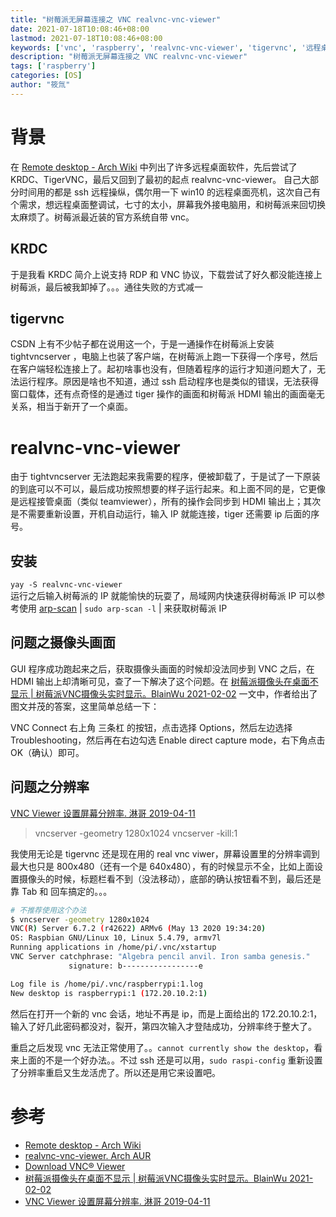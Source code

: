 ```yaml
---
title: "树莓派无屏幕连接之 VNC realvnc-vnc-viewer"
date: 2021-07-18T10:08:46+08:00
lastmod: 2021-07-18T10:08:46+08:00
keywords: ['vnc', 'raspberry', 'realvnc-vnc-viewer', 'tigervnc', '远程桌面']
description: "树莓派无屏幕连接之 VNC realvnc-vnc-viewer"
tags: ['raspberry']
categories: [OS]
author: "筱氚"
---
```

# 背景
在 [Remote desktop - Arch Wiki](https://wiki.archlinux.org/title/List_of_applications/Internet#Remote_desktop) 中列出了许多远程桌面软件，先后尝试了 KRDC、TigerVNC，最后又回到了最初的起点 realvnc-vnc-viewer。
自己大部分时间用的都是 ssh 远程操纵，偶尔用一下 win10 的远程桌面亮机，这次自己有个需求，想远程桌面整调试，七寸的太小，屏幕我外接电脑用，和树莓派来回切换太麻烦了。树莓派最近装的官方系统自带 vnc。 

## KRDC
于是我看 KRDC 简介上说支持 RDP 和 VNC 协议，下载尝试了好久都没能连接上树莓派，最后被我卸掉了。。。通往失败的方式减一

## tigervnc
CSDN 上有不少帖子都在说用这一个，于是一通操作在树莓派上安装 tightvncserver ，电脑上也装了客户端，在树莓派上跑一下获得一个序号，然后在客户端轻松连接上了。起初啥事也没有，但随着程序的运行才知道问题大了，无法运行程序。原因是啥也不知道，通过 ssh 启动程序也是类似的错误，无法获得窗口载体，还有点奇怪的是通过 tiger 操作的画面和树莓派 HDMI 输出的画面毫无关系，相当于新开了一个桌面。

# realvnc-vnc-viewer
由于 tightvncserver 无法跑起来我需要的程序，便被卸载了，于是试了一下原装的到底可以不可以，最后成功按照想要的样子运行起来。和上面不同的是，它更像是远程接管桌面（类似 teamviewer），所有的操作会同步到 HDMI 输出上；其次是不需要重新设置，开机自动运行，输入 IP 就能连接，tiger 还需要 ip 后面的序号。

## 安装
`yay -S realvnc-vnc-viewer`  
运行之后输入树莓派的 IP 就能愉快的玩耍了，局域网内快速获得树莓派 IP 可以参考使用  [arp-scan](../rasip) | `sudo arp-scan -l`  | 来获取树莓派 IP

## 问题之摄像头画面

GUI 程序成功跑起来之后，获取摄像头画面的时候却没法同步到 VNC 之后，在 HDMI 输出上却清晰可见，查了一下解决了这个问题。在 [树莓派摄像头在桌面不显示 | 树莓派VNC摄像头实时显示。BlainWu 2021-02-02](https://blog.csdn.net/qq_22945165/article/details/113541514) 一文中，作者给出了图文并茂的答案，这里简单总结一下：

VNC Connect 右上角 三条杠 的按钮，点击选择 Options，然后左边选择 Troubleshooting，然后再在右边勾选 Enable direct capture mode，右下角点击 OK（确认）即可。

## 问题之分辨率
[VNC Viewer 设置屏幕分辨率. 淋哥 2019-04-11](www.cnblogs.com/xuchunlin/p/10692957.html)
  > vncserver -geometry 1280x1024
    vncserver -kill:1

我使用无论是 tigervnc 还是现在用的 real vnc viwer，屏幕设置里的分辨率调到最大也只是 800x480（还有一个是 640x480），有的时候显示不全，比如上面设置摄像头的时候，标题栏看不到（没法移动），底部的确认按钮看不到，最后还是靠 Tab 和 回车搞定的。。。

```bash
# 不推荐使用这个办法
$ vncserver -geometry 1280x1024
VNC(R) Server 6.7.2 (r42622) ARMv6 (May 13 2020 19:34:20)
OS: Raspbian GNU/Linux 10, Linux 5.4.79, armv7l
Running applications in /home/pi/.vnc/xstartup
VNC Server catchphrase: "Algebra pencil anvil. Iron samba genesis."
             signature: b-----------------e

Log file is /home/pi/.vnc/raspberrypi:1.log
New desktop is raspberrypi:1 (172.20.10.2:1)
```

然后在打开一个新的 vnc 会话，地址不再是 ip，而是上面给出的 172.20.10.2:1，输入了好几此密码都没对，裂开，第四次输入才登陆成功，分辨率终于整大了。

重启之后发现 vnc 无法正常使用了。。`cannot currently show the desktop`，看来上面的不是一个好办法。。不过 ssh 还是可以用，`sudo raspi-config` 重新设置了分辨率重启又生龙活虎了。所以还是用它来设置吧。

# 参考
- [Remote desktop - Arch Wiki](https://wiki.archlinux.org/title/List_of_applications/Internet#Remote_desktop)
- [realvnc-vnc-viewer. Arch AUR](https://aur.archlinux.org/packages/realvnc-vnc-viewer/)
- [Download VNC® Viewer](https://www.realvnc.com/en/connect/download/viewer/linux/)
- [树莓派摄像头在桌面不显示 | 树莓派VNC摄像头实时显示。BlainWu 2021-02-02](https://blog.csdn.net/qq_22945165/article/details/113541514)
- [VNC Viewer 设置屏幕分辨率. 淋哥 2019-04-11](www.cnblogs.com/xuchunlin/p/10692957.html)
